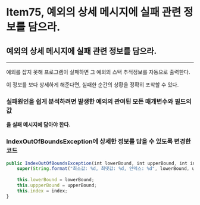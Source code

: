 # Item75, 예외의 상세 메시지에 실패 관련 정보를 담으라.

## **예외의 상세 메시지에 실패 관련 정보를 담으라.**

---

예외를 잡지 못해 프로그램이 실패하면 그 예외의 스택 추적정보를 자동으로 출력한다.

이 정보를 보다 상세하게 해준다면, 실패한 순간의 상황을 정확히 포착할 수 있다.

### **실패원인을 쉽게 분석하려면 발생한 예외의 관여된 모든 매개변수와 필드의 값**

**을 실패 메시지에 담아야 한다.**

### **IndexOutOfBoundsException에 상세한 정보를 담을 수 있도록 변경한 코드**

```jsx
public IndexOutOfBoundsException(int lowerBound, int upperBound, int index) {
    super(String.format("최소값: %d, 최댓값: %d, 인덱스: %d", lowerBound, upperBound, index))
    
    this.lowerBound = lowerBound;
    this.uppperBound = upperBound;
    this.index = index;
}
```
